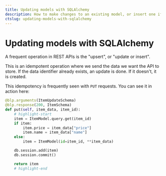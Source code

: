 ```yaml
---
title: Updating models with SQLAlchemy
description: How to make changes to an existing model, or insert one if it doesn't already exist.
ctslug: updating-models-with-sqlalchemy
---
```


# Updating models with SQLAlchemy

A frequent operation in REST APIs is the "upsert", or "update or insert".

This is an idempotent operation where we send the data we want the API to store. If the data identifier already exists, an update is done. If it doesn't, it is created.

This idempotency is frequently seen with `PUT` requests. You can see it in action here:

```python title="resources/item.py"
@blp.arguments(ItemUpdateSchema)
@blp.response(200, ItemSchema)
def put(self, item_data, item_id):
    # highlight-start
    item = ItemModel.query.get(item_id)
    if item:
        item.price = item_data["price"]
        item.name = item_data["name"]
    else:
        item = ItemModel(id=item_id, **item_data)

    db.session.add(item)
    db.session.commit()

    return item
    # highlight-end
```
